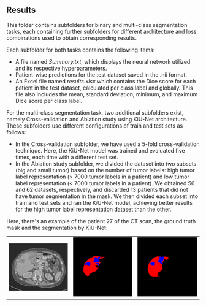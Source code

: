 ## Results

This folder contains subfolders for binary and multi-class segmentation tasks, each containing further subfolders for different architecture and loss combinations used to obtain corresponding results.

Each subfolder for both tasks contains the following items:

- A file named _Summary.txt_, which displays the neural network utilized and its respective hyperparameters.
- Patient-wise predictions for the test dataset saved in the .nii format.
- An Excel file named _results.xlsx_ which contains the Dice score for each patient in the test dataset, calculated per class label and globally. This file also includes the mean, standard deviation, minimum, and maximum Dice score per class label.

For the multi-class segmentation task, two additional subfolders exist, namely Cross-validation and Ablation study using KiU-Net architecture. These subfolders use different configurations of train and test sets as follows:

- In the Cross-validation subfolder, we have used a 5-fold cross-validation technique. Here, the KiU-Net model was trained and evaluated five times, each time with a different test set.
- In the Ablation study subfolder, we divided the dataset into two subsets (big and small tumor) based on the number of tumor labels: high tumor label representation (> 7000 tumor labels in a patient) and low tumor label representation (< 7000 tumor labels in a patient). We obtained 56 and 62 datasets, respectively, and discarded 13 patients that did not have tumor segmentation in the mask. We then divided each subset into train and test sets and ran the KiU-Net model, achieving better results for the high tumor label representation dataset than the other.

Here, there's an example of the patient 27 of the CT scan, the ground truth mask and the segmentation by KiU-Net:
<table>
  <tr>
    <td><img src="../img/ct_pt27.png" alt="CT image"></td>
    <td><img src="../img/gt_pt27.png" alt="Ground truth segmentation"></td>
    <td><img src="../img/pred_pt27.png" alt="Predicted segmentation"></td>
  </tr>
</table>

